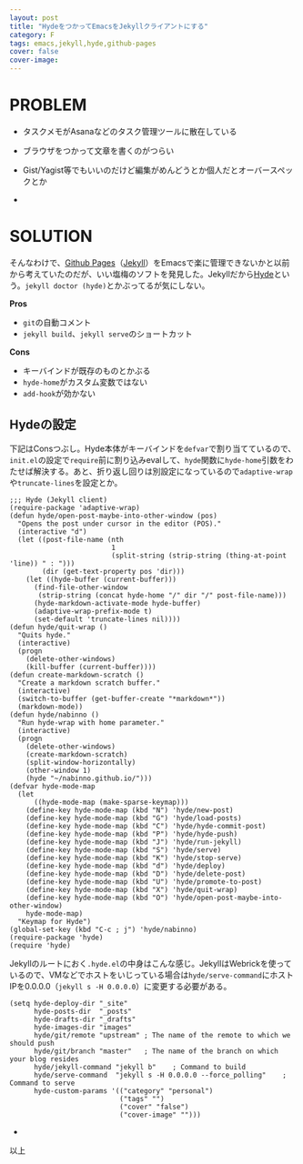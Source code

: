 ```yaml
---
layout: post
title: "HydeをつかってEmacsをJekyllクライアントにする"
category: F
tags: emacs,jekyll,hyde,github-pages
cover: false
cover-image:
---
```


# PROBLEM

- タスクメモがAsanaなどのタスク管理ツールに散在している
- ブラウザをつかって文章を書くのがつらい
- Gist/Yagist等でもいいのだけど編集がめんどうとか個人だとオーバースペックとか

-

# SOLUTION

そんなわけで、[Github Pages](https://pages.github.com/)（[Jekyll](https://jekyllrb.com/)）をEmacsで楽に管理できないかと以前から考えていたのだが、いい塩梅のソフトを発見した。Jekyllだから[Hyde](https://github.com/nibrahim/Hyde)という。`jekyll doctor (hyde)`とかぶってるが気にしない。

**Pros**

- `git`の自動コメント
- `jekyll build`、`jekyll serve`のショートカット

**Cons**

- キーバインドが既存のものとかぶる
- `hyde-home`がカスタム変数ではない
- `add-hook`が効かない

## Hydeの設定
下記はConsつぶし。Hyde本体がキーバインドを`defvar`で割り当てているので、`init.el`の設定で`require`前に割り込みevalして、`hyde`関数に`hyde-home`引数をわたせば解決する。あと、折り返し回りは別設定になっているので`adaptive-wrap`や`truncate-lines`を設定とか。

```emacs-lisp
;;; Hyde (Jekyll client)
(require-package 'adaptive-wrap)
(defun hyde/open-post-maybe-into-other-window (pos)
  "Opens the post under cursor in the editor (POS)."
  (interactive "d")
  (let ((post-file-name (nth
                         1
                         (split-string (strip-string (thing-at-point 'line)) " : ")))
        (dir (get-text-property pos 'dir)))
    (let ((hyde-buffer (current-buffer)))
      (find-file-other-window
       (strip-string (concat hyde-home "/" dir "/" post-file-name)))
      (hyde-markdown-activate-mode hyde-buffer)
      (adaptive-wrap-prefix-mode t)
      (set-default 'truncate-lines nil))))
(defun hyde/quit-wrap ()
  "Quits hyde."
  (interactive)
  (progn
    (delete-other-windows)
    (kill-buffer (current-buffer))))
(defun create-markdown-scratch ()
  "Create a markdown scratch buffer."
  (interactive)
  (switch-to-buffer (get-buffer-create "*markdown*"))
  (markdown-mode))
(defun hyde/nabinno ()
  "Run hyde-wrap with home parameter."
  (interactive)
  (progn
    (delete-other-windows)
    (create-markdown-scratch)
    (split-window-horizontally)
    (other-window 1)
    (hyde "~/nabinno.github.io/")))
(defvar hyde-mode-map
  (let
      ((hyde-mode-map (make-sparse-keymap)))
    (define-key hyde-mode-map (kbd "N") 'hyde/new-post)
    (define-key hyde-mode-map (kbd "G") 'hyde/load-posts)
    (define-key hyde-mode-map (kbd "C") 'hyde/hyde-commit-post)
    (define-key hyde-mode-map (kbd "P") 'hyde/hyde-push)
    (define-key hyde-mode-map (kbd "J") 'hyde/run-jekyll)
    (define-key hyde-mode-map (kbd "S") 'hyde/serve)
    (define-key hyde-mode-map (kbd "K") 'hyde/stop-serve)
    (define-key hyde-mode-map (kbd "d") 'hyde/deploy)
    (define-key hyde-mode-map (kbd "D") 'hyde/delete-post)
    (define-key hyde-mode-map (kbd "U") 'hyde/promote-to-post)
    (define-key hyde-mode-map (kbd "X") 'hyde/quit-wrap)
    (define-key hyde-mode-map (kbd "O") 'hyde/open-post-maybe-into-other-window)
    hyde-mode-map)
  "Keymap for Hyde")
(global-set-key (kbd "C-c ; j") 'hyde/nabinno)
(require-package 'hyde)
(require 'hyde)
```

Jekyllのルートにおく`.hyde.el`の中身はこんな感じ。JekyllはWebrickを使っているので、VMなどでホストをいじっている場合は`hyde/serve-command`にホストIPを0.0.0.0（`jekyll s -H 0.0.0.0`）に変更する必要がある。

```emacs-lisp
(setq hyde-deploy-dir "_site"
      hyde-posts-dir  "_posts"
      hyde-drafts-dir "_drafts"
      hyde-images-dir "images"
      hyde/git/remote "upstream" ; The name of the remote to which we should push
      hyde/git/branch "master"   ; The name of the branch on which your blog resides
      hyde/jekyll-command "jekyll b"    ; Command to build
      hyde/serve-command  "jekyll s -H 0.0.0.0 --force_polling"    ; Command to serve
      hyde-custom-params '(("category" "personal")
                           ("tags" "")
                           ("cover" "false")
                           ("cover-image" "")))
```

-

以上
